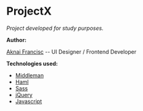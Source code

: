 # ProjectX


*Project developed for study purposes.*

**Author:**

[Aknai Francisc](http://aknai.net) --
UI Designer / Frontend Developer


**Technologies used:**

* [Middleman](http://middlemanapp.com/)
* [Haml](http://haml.info/)
* [Sass](http://sass-lang.com/)
* [jQuery](http://jquery.com/)
* [Javascript](https://developer.mozilla.org/en/docs/Web/JavaScript)